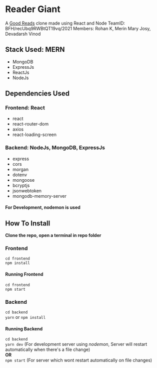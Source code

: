 # Reader Giant

A <a href="https://www.goodreads.com/">Good Reads</a> clone made using React and Node
TeamID: BFH/recUbq9RWBtQT19vq/2021
Members: Rohan K, Merin Mary Josy, Devadarsh Vinod


## Stack Used: MERN

<ul>
    <li>MongoDB</li>
    <li>ExpressJs</li>
    <li>ReactJs</li>
    <li>NodeJs</li>
</ul>

## Dependencies Used

### Frontend: React

<ul>
    <li>react</li>
    <li>react-router-dom</li>
    <li>axios</li>
    <li>react-loading-screen</li>
</ul>

### Backend: NodeJs, MongoDB, ExpressJs

<ul>
    <li>express</li>
    <li>cors</li>
    <li>morgan</li>
    <li>dotenv</li>
    <li>mongoose</li>
    <li>bcryptjs</li>
    <li>jsonwebtoken</li>
    <li>mongodb-memory-server</li>
</ul>

#### For Development, nodemon is used

## How To Install

<b>Clone the repo, open a terminal in repo folder</b>

### Frontend

`cd frontend`</br>`npm install`

#### Running Frontend

`cd frontend`</br>`npm start`

### Backend

`cd backend`</br>`yarn` or `npm install`

#### Running Backend

`cd backend`</br>`yarn dev` (For development server using <i>nodemon</i>, Server will restart automatically when there's a file change)</br><b>OR</b></br>`npm start` (For server which wont restart automatically on file changes)
